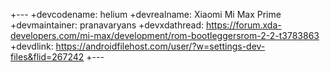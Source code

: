+---
+devcodename: helium
+devrealname: Xiaomi Mi Max Prime
+devmaintainer: pranavaryans
+devxdathread: https://forum.xda-developers.com/mi-max/development/rom-bootleggersrom-2-2-t3783863
+devdlink: https://androidfilehost.com/user/?w=settings-dev-files&flid=267242
+---
